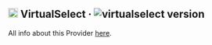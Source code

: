 ## <img alt="Flatpickr" src="https://flatpickr.js.org/images/logo.png" width="20"> VirtualSelect · ![virtualselect version](https://img.shields.io/badge/version-v1.0.21-informational)

All info about this Provider <a href="https://sa-si-dev.github.io/virtual-select/#/">here</a>.
